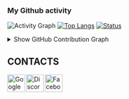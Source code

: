 ### My Github activity

![Activity Graph](https://github-readme-stats.vercel.app/api?username=jdkeds&count_private=true)
[![Top Langs](https://github-readme-stats.vercel.app/api/top-langs/?username=jdkeds&layout=compact)](https://github.com/jdkeds)
[![Status](https://github-readme-streak-stats.herokuapp.com/?user=jdkeds&theme=chartreuse-dark)](https://github.com/jdkeds)

<details>
  <summary>Show GitHub Contribution Graph</summary>
  <img src="https://activity-graph.herokuapp.com/graph?username=jdkeds&theme=github" />
  <p><img align="center" src="https://github-readme-streak-stats.herokuapp.com/?user=jdkeds&theme=chartreuse-dark" alt="rc-chuah" /></p>
</details>

## CONTACTS
[<img align="left" alt="Google" width="40px" src="https://icons-for-free.com/iconfiles/png/512/email+gmail+google+internet+message+icon-1320192780259745073.png" />][Gmail]
[<img align="left" alt="Discord" width="40px" src="https://icons-for-free.com/iconfiles/png/512/discord-1329858313674015658.png" />][Discord]
[<img align="left" alt="Facebook" width="40px" src="https://icons-for-free.com/iconfiles/png/512/skype+social+icon-1320194697507520114.png" />][Skype]



<br /><br /><br />
---


[Gmail]: mailto:larastar721@gmail.com
[Skype]: https://join.skype.com/invite/
[Discord]: https://doscord.com/_A_#3773
